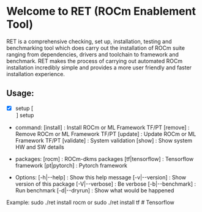 # Welcome to RET (ROCm Enablement Tool)

RET is a comprehensive checking, set up, installation, testing and benchmarking tool which does carry out the installation of ROCm suite ranging from dependencies, drivers and toolchain to framework and benchmark. 
RET makes the process of carrying out automated ROCm installation incredibly simple and provides a more user friendly and faster installation experience. 

## Usage: 
- [x] setup [<option>]
              setup <command>

* command:
             [install] <package>          : Install ROCm or ML Framework TF/PT
              [remove]  <package>      : Remove ROCm or ML Framework TF/PT
              [update]  <package>      : Update ROCm or ML Framework TF/PT
              [validate]                           : System validation
              [show]                                : Show system HW and SW details

* packages:
               [rocm]                                : ROCm-dkms packages
               [tf|tensorflow]                 : Tensorflow framework
               [pt|pytorch]                     : Pytorch framework

* Options:
               [-h|--help]                         : Show this help message
               [-v|--version]                    : Show version of this package
               [-V|--verbose]                  : Be verbose
               [-b|--benchmark]             : Run benchmark
               [-d|--dryrun]                     : Show what would be happened

Example:
sudo ./ret install rocm
or 
sudo ./ret install tf   # Tensorflow



